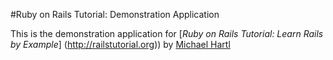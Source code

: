 #Ruby on Rails Tutorial: Demonstration Application

This is the demonstration application for [*Ruby on Rails Tutorial: Learn Rails by Example*] (http://railstutorial.org)) by [Michael Hartl](http://michaelhartl.com)
